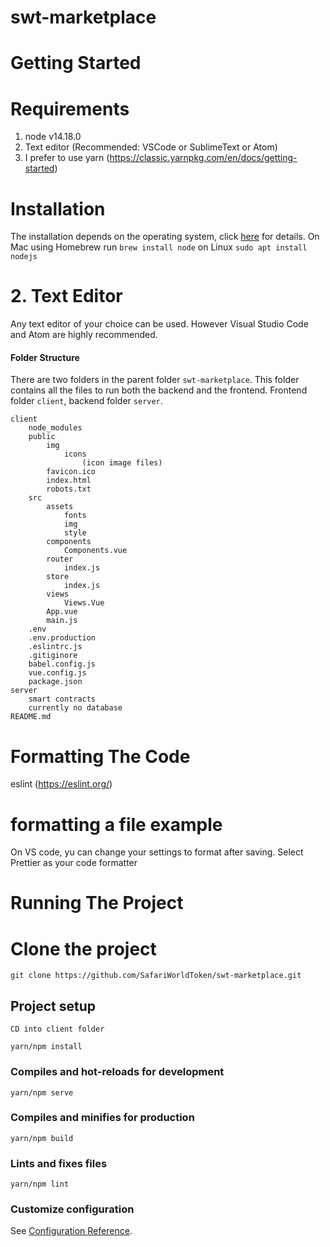 # swt-marketplace

# Getting Started

# Requirements

1. node v14.18.0
2. Text editor (Recommended: VSCode or SublimeText or Atom)
3. I prefer to use yarn (https://classic.yarnpkg.com/en/docs/getting-started)

# Installation

The installation depends on the operating system, click [here](https://nodejs.org/en/) for details. On Mac using Homebrew run `brew install node` on Linux `sudo apt install nodejs`

# 2. Text Editor

Any text editor of your choice can be used. However Visual Studio Code and Atom are highly recommended.

#### Folder Structure

There are two folders in the parent folder `swt-marketplace`. This folder contains all the files to run both the backend and the frontend. Frontend folder `client`, backend folder `server`.

```
client
    node_modules
    public
        img
            icons
                (icon image files)
        favicon.ico
        index.html
        robots.txt
    src
        assets
            fonts
            img
            style
        components
            Components.vue
        router
            index.js
        store
            index.js
        views
            Views.Vue
        App.vue
        main.js
    .env
    .env.production
    .eslintrc.js
    .gitiginore
    babel.config.js
    vue.config.js
    package.json
server
    smart contracts
    currently no database
README.md

```

# Formatting The Code

eslint (https://eslint.org/)

# formatting a file example

On VS code, yu can change your settings to format after saving.
Select Prettier as your code formatter

# Running The Project

# Clone the project

```
git clone https://github.com/SafariWorldToken/swt-marketplace.git
```

## Project setup

```
CD into client folder
```

```
yarn/npm install
```

### Compiles and hot-reloads for development

```
yarn/npm serve
```

### Compiles and minifies for production

```
yarn/npm build
```

### Lints and fixes files

```
yarn/npm lint
```

### Customize configuration

See [Configuration Reference](https://cli.vuejs.org/config/).
